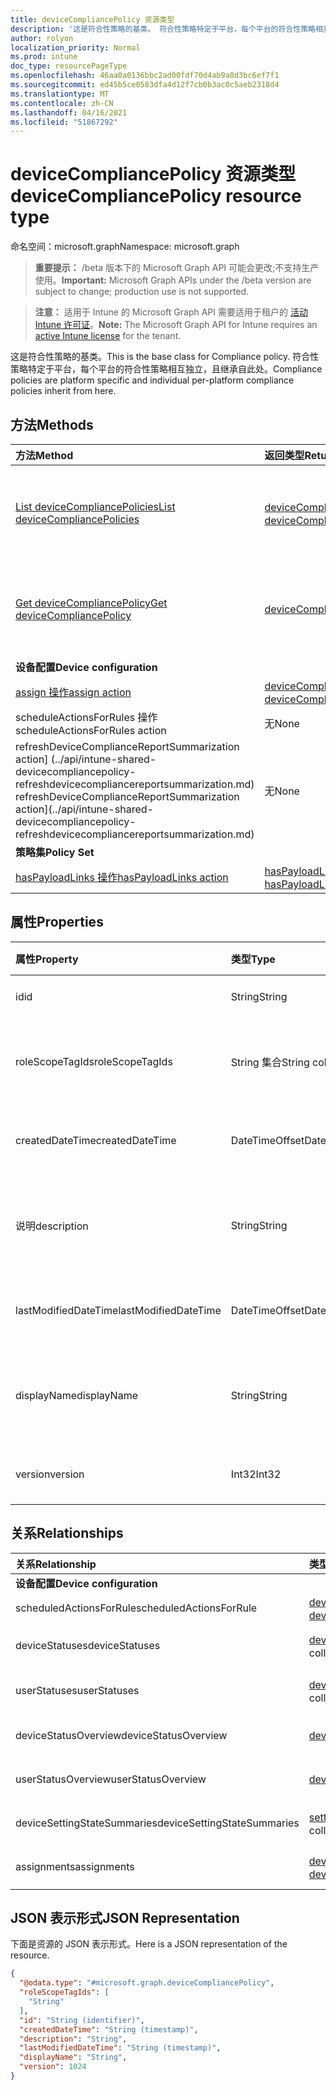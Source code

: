 ```yaml
---
title: deviceCompliancePolicy 资源类型
description: '这是符合性策略的基类。 符合性策略特定于平台，每个平台的符合性策略相互独立，且继承自此处。 '
author: rolyon
localization_priority: Normal
ms.prod: intune
doc_type: resourcePageType
ms.openlocfilehash: 46aa0a0136bbc2ad00fdf70d4ab9a8d3bc6ef7f1
ms.sourcegitcommit: ed45b5ce0583dfa4d12f7cb0b3ac0c5aeb2318d4
ms.translationtype: MT
ms.contentlocale: zh-CN
ms.lasthandoff: 04/16/2021
ms.locfileid: "51867292"
---
```

# <a name="devicecompliancepolicy-resource-type"></a><span data-ttu-id="1ba1e-104">deviceCompliancePolicy 资源类型</span><span class="sxs-lookup"><span data-stu-id="1ba1e-104">deviceCompliancePolicy resource type</span></span>

<span data-ttu-id="1ba1e-105">命名空间：microsoft.graph</span><span class="sxs-lookup"><span data-stu-id="1ba1e-105">Namespace: microsoft.graph</span></span>

> <span data-ttu-id="1ba1e-106">**重要提示：** /beta 版本下的 Microsoft Graph API 可能会更改;不支持生产使用。</span><span class="sxs-lookup"><span data-stu-id="1ba1e-106">**Important:** Microsoft Graph APIs under the /beta version are subject to change; production use is not supported.</span></span>

> <span data-ttu-id="1ba1e-107">**注意：** 适用于 Intune 的 Microsoft Graph API 需要适用于租户的 [活动 Intune 许可证](https://go.microsoft.com/fwlink/?linkid=839381)。</span><span class="sxs-lookup"><span data-stu-id="1ba1e-107">**Note:** The Microsoft Graph API for Intune requires an [active Intune license](https://go.microsoft.com/fwlink/?linkid=839381) for the tenant.</span></span>

<span data-ttu-id="1ba1e-108">这是符合性策略的基类。</span><span class="sxs-lookup"><span data-stu-id="1ba1e-108">This is the base class for Compliance policy.</span></span> <span data-ttu-id="1ba1e-109">符合性策略特定于平台，每个平台的符合性策略相互独立，且继承自此处。</span><span class="sxs-lookup"><span data-stu-id="1ba1e-109">Compliance policies are platform specific and individual per-platform compliance policies inherit from here.</span></span> 

## <a name="methods"></a><span data-ttu-id="1ba1e-110">方法</span><span class="sxs-lookup"><span data-stu-id="1ba1e-110">Methods</span></span>
|<span data-ttu-id="1ba1e-111">方法</span><span class="sxs-lookup"><span data-stu-id="1ba1e-111">Method</span></span>|<span data-ttu-id="1ba1e-112">返回类型</span><span class="sxs-lookup"><span data-stu-id="1ba1e-112">Return Type</span></span>|<span data-ttu-id="1ba1e-113">说明</span><span class="sxs-lookup"><span data-stu-id="1ba1e-113">Description</span></span>|
|:---|:---|:---|
|[<span data-ttu-id="1ba1e-114">List deviceCompliancePolicies</span><span class="sxs-lookup"><span data-stu-id="1ba1e-114">List deviceCompliancePolicies</span></span>](../api/intune-shared-devicecompliancepolicy-list.md)|<span data-ttu-id="1ba1e-115">[deviceCompliancePolicy](../resources/intune-shared-devicecompliancepolicy.md) 集合</span><span class="sxs-lookup"><span data-stu-id="1ba1e-115">[deviceCompliancePolicy](../resources/intune-shared-devicecompliancepolicy.md) collection</span></span>|<span data-ttu-id="1ba1e-116">列出 [deviceCompliancePolicy](../resources/intune-shared-devicecompliancepolicy.md) 对象的属性和关系。</span><span class="sxs-lookup"><span data-stu-id="1ba1e-116">List properties and relationships of the [deviceCompliancePolicy](../resources/intune-shared-devicecompliancepolicy.md) objects.</span></span>|
|[<span data-ttu-id="1ba1e-117">Get deviceCompliancePolicy</span><span class="sxs-lookup"><span data-stu-id="1ba1e-117">Get deviceCompliancePolicy</span></span>](../api/intune-shared-devicecompliancepolicy-get.md)|[<span data-ttu-id="1ba1e-118">deviceCompliancePolicy</span><span class="sxs-lookup"><span data-stu-id="1ba1e-118">deviceCompliancePolicy</span></span>](../resources/intune-shared-devicecompliancepolicy.md)|<span data-ttu-id="1ba1e-119">读取 [deviceCompliancePolicy](../resources/intune-shared-devicecompliancepolicy.md) 对象的属性和关系。</span><span class="sxs-lookup"><span data-stu-id="1ba1e-119">Read properties and relationships of the [deviceCompliancePolicy](../resources/intune-shared-devicecompliancepolicy.md) object.</span></span>|
|<span data-ttu-id="1ba1e-120">**设备配置**</span><span class="sxs-lookup"><span data-stu-id="1ba1e-120">**Device configuration**</span></span>|
|[<span data-ttu-id="1ba1e-121">assign 操作</span><span class="sxs-lookup"><span data-stu-id="1ba1e-121">assign action</span></span>](../api/intune-shared-devicecompliancepolicy-assign.md)|<span data-ttu-id="1ba1e-122">[deviceCompliancePolicyAssignment](../resources/intune-deviceconfig-devicecompliancepolicyassignment.md) 集合</span><span class="sxs-lookup"><span data-stu-id="1ba1e-122">[deviceCompliancePolicyAssignment](../resources/intune-deviceconfig-devicecompliancepolicyassignment.md) collection</span></span>|<span data-ttu-id="1ba1e-123">尚未记录</span><span class="sxs-lookup"><span data-stu-id="1ba1e-123">Not yet documented</span></span>|
|<span data-ttu-id="1ba1e-124">scheduleActionsForRules 操作</span><span class="sxs-lookup"><span data-stu-id="1ba1e-124">scheduleActionsForRules action</span></span>|<span data-ttu-id="1ba1e-125">无</span><span class="sxs-lookup"><span data-stu-id="1ba1e-125">None</span></span>|<span data-ttu-id="1ba1e-126">尚未记录</span><span class="sxs-lookup"><span data-stu-id="1ba1e-126">Not yet documented</span></span>|
|<span data-ttu-id="1ba1e-127">refreshDeviceComplianceReportSummarization action] (../api/intune-shared-devicecompliancepolicy-refreshdevicecompliancereportsummarization.md) </span><span class="sxs-lookup"><span data-stu-id="1ba1e-127">refreshDeviceComplianceReportSummarization action](../api/intune-shared-devicecompliancepolicy-refreshdevicecompliancereportsummarization.md)</span></span>|<span data-ttu-id="1ba1e-128">无</span><span class="sxs-lookup"><span data-stu-id="1ba1e-128">None</span></span>|<span data-ttu-id="1ba1e-129">尚未记录</span><span class="sxs-lookup"><span data-stu-id="1ba1e-129">Not yet documented</span></span>|
|<span data-ttu-id="1ba1e-130">**策略集**</span><span class="sxs-lookup"><span data-stu-id="1ba1e-130">**Policy Set**</span></span>|
|[<span data-ttu-id="1ba1e-131">hasPayloadLinks 操作</span><span class="sxs-lookup"><span data-stu-id="1ba1e-131">hasPayloadLinks action</span></span>](../api/intune-shared-devicecompliancepolicy-haspayloadlinks.md)|<span data-ttu-id="1ba1e-132">[hasPayloadLinkResultItem](../resources/intune-policyset-haspayloadlinkresultitem.md) 集合</span><span class="sxs-lookup"><span data-stu-id="1ba1e-132">[hasPayloadLinkResultItem](../resources/intune-policyset-haspayloadlinkresultitem.md) collection</span></span>|<span data-ttu-id="1ba1e-133">尚未记录</span><span class="sxs-lookup"><span data-stu-id="1ba1e-133">Not yet documented</span></span>|

## <a name="properties"></a><span data-ttu-id="1ba1e-134">属性</span><span class="sxs-lookup"><span data-stu-id="1ba1e-134">Properties</span></span>
|<span data-ttu-id="1ba1e-135">属性</span><span class="sxs-lookup"><span data-stu-id="1ba1e-135">Property</span></span>|<span data-ttu-id="1ba1e-136">类型</span><span class="sxs-lookup"><span data-stu-id="1ba1e-136">Type</span></span>|<span data-ttu-id="1ba1e-137">说明</span><span class="sxs-lookup"><span data-stu-id="1ba1e-137">Description</span></span>|
|:---|:---|:---|
|<span data-ttu-id="1ba1e-138">id</span><span class="sxs-lookup"><span data-stu-id="1ba1e-138">id</span></span>|<span data-ttu-id="1ba1e-139">String</span><span class="sxs-lookup"><span data-stu-id="1ba1e-139">String</span></span>|<span data-ttu-id="1ba1e-140">实体的键。</span><span class="sxs-lookup"><span data-stu-id="1ba1e-140">Key of the entity.</span></span>|
|<span data-ttu-id="1ba1e-141">roleScopeTagIds</span><span class="sxs-lookup"><span data-stu-id="1ba1e-141">roleScopeTagIds</span></span>|<span data-ttu-id="1ba1e-142">String 集合</span><span class="sxs-lookup"><span data-stu-id="1ba1e-142">String collection</span></span>|<span data-ttu-id="1ba1e-143">此实体实例的范围标记列表。</span><span class="sxs-lookup"><span data-stu-id="1ba1e-143">List of Scope Tags for this Entity instance.</span></span>|
|<span data-ttu-id="1ba1e-144">createdDateTime</span><span class="sxs-lookup"><span data-stu-id="1ba1e-144">createdDateTime</span></span>|<span data-ttu-id="1ba1e-145">DateTimeOffset</span><span class="sxs-lookup"><span data-stu-id="1ba1e-145">DateTimeOffset</span></span>|<span data-ttu-id="1ba1e-146">创建对象的日期/时间。</span><span class="sxs-lookup"><span data-stu-id="1ba1e-146">DateTime the object was created.</span></span>|
|<span data-ttu-id="1ba1e-147">说明</span><span class="sxs-lookup"><span data-stu-id="1ba1e-147">description</span></span>|<span data-ttu-id="1ba1e-148">String</span><span class="sxs-lookup"><span data-stu-id="1ba1e-148">String</span></span>|<span data-ttu-id="1ba1e-149">管理员提供的设备配置说明。</span><span class="sxs-lookup"><span data-stu-id="1ba1e-149">Admin provided description of the Device Configuration.</span></span>|
|<span data-ttu-id="1ba1e-150">lastModifiedDateTime</span><span class="sxs-lookup"><span data-stu-id="1ba1e-150">lastModifiedDateTime</span></span>|<span data-ttu-id="1ba1e-151">DateTimeOffset</span><span class="sxs-lookup"><span data-stu-id="1ba1e-151">DateTimeOffset</span></span>|<span data-ttu-id="1ba1e-152">上次修改对象的日期/时间。</span><span class="sxs-lookup"><span data-stu-id="1ba1e-152">DateTime the object was last modified.</span></span>|
|<span data-ttu-id="1ba1e-153">displayName</span><span class="sxs-lookup"><span data-stu-id="1ba1e-153">displayName</span></span>|<span data-ttu-id="1ba1e-154">String</span><span class="sxs-lookup"><span data-stu-id="1ba1e-154">String</span></span>|<span data-ttu-id="1ba1e-155">管理员提供的设备配置名称。</span><span class="sxs-lookup"><span data-stu-id="1ba1e-155">Admin provided name of the device configuration.</span></span>|
|<span data-ttu-id="1ba1e-156">version</span><span class="sxs-lookup"><span data-stu-id="1ba1e-156">version</span></span>|<span data-ttu-id="1ba1e-157">Int32</span><span class="sxs-lookup"><span data-stu-id="1ba1e-157">Int32</span></span>|<span data-ttu-id="1ba1e-158">设备配置的版本。</span><span class="sxs-lookup"><span data-stu-id="1ba1e-158">Version of the device configuration.</span></span>|

## <a name="relationships"></a><span data-ttu-id="1ba1e-159">关系</span><span class="sxs-lookup"><span data-stu-id="1ba1e-159">Relationships</span></span>
|<span data-ttu-id="1ba1e-160">关系</span><span class="sxs-lookup"><span data-stu-id="1ba1e-160">Relationship</span></span>|<span data-ttu-id="1ba1e-161">类型</span><span class="sxs-lookup"><span data-stu-id="1ba1e-161">Type</span></span>|<span data-ttu-id="1ba1e-162">说明</span><span class="sxs-lookup"><span data-stu-id="1ba1e-162">Description</span></span>|
|:---|:---|:---|
|<span data-ttu-id="1ba1e-163">**设备配置**</span><span class="sxs-lookup"><span data-stu-id="1ba1e-163">**Device configuration**</span></span>|
|<span data-ttu-id="1ba1e-164">scheduledActionsForRule</span><span class="sxs-lookup"><span data-stu-id="1ba1e-164">scheduledActionsForRule</span></span>|<span data-ttu-id="1ba1e-165">[deviceComplianceScheduledActionForRule](../resources/intune-deviceconfig-devicecompliancescheduledactionforrule.md) 集合</span><span class="sxs-lookup"><span data-stu-id="1ba1e-165">[deviceComplianceScheduledActionForRule](../resources/intune-deviceconfig-devicecompliancescheduledactionforrule.md) collection</span></span>|<span data-ttu-id="1ba1e-166">此规则的计划操作列表</span><span class="sxs-lookup"><span data-stu-id="1ba1e-166">The list of scheduled action for this rule</span></span>|
|<span data-ttu-id="1ba1e-167">deviceStatuses</span><span class="sxs-lookup"><span data-stu-id="1ba1e-167">deviceStatuses</span></span>|<span data-ttu-id="1ba1e-168">[deviceComplianceDeviceStatus](../resources/intune-deviceconfig-devicecompliancedevicestatus.md) 集合</span><span class="sxs-lookup"><span data-stu-id="1ba1e-168">[deviceComplianceDeviceStatus](../resources/intune-deviceconfig-devicecompliancedevicestatus.md) collection</span></span>|<span data-ttu-id="1ba1e-169">DeviceComplianceDeviceStatus 的列表。</span><span class="sxs-lookup"><span data-stu-id="1ba1e-169">List of DeviceComplianceDeviceStatus.</span></span>|
|<span data-ttu-id="1ba1e-170">userStatuses</span><span class="sxs-lookup"><span data-stu-id="1ba1e-170">userStatuses</span></span>|<span data-ttu-id="1ba1e-171">[deviceComplianceUserStatus](../resources/intune-deviceconfig-devicecomplianceuserstatus.md) 集合</span><span class="sxs-lookup"><span data-stu-id="1ba1e-171">[deviceComplianceUserStatus](../resources/intune-deviceconfig-devicecomplianceuserstatus.md) collection</span></span>|<span data-ttu-id="1ba1e-172">DeviceComplianceUserStatus 的列表。</span><span class="sxs-lookup"><span data-stu-id="1ba1e-172">List of DeviceComplianceUserStatus.</span></span>|
|<span data-ttu-id="1ba1e-173">deviceStatusOverview</span><span class="sxs-lookup"><span data-stu-id="1ba1e-173">deviceStatusOverview</span></span>|[<span data-ttu-id="1ba1e-174">deviceComplianceDeviceOverview</span><span class="sxs-lookup"><span data-stu-id="1ba1e-174">deviceComplianceDeviceOverview</span></span>](../resources/intune-deviceconfig-devicecompliancedeviceoverview.md)|<span data-ttu-id="1ba1e-175">设备符合性设备状态概述</span><span class="sxs-lookup"><span data-stu-id="1ba1e-175">Device compliance devices status overview</span></span>|
|<span data-ttu-id="1ba1e-176">userStatusOverview</span><span class="sxs-lookup"><span data-stu-id="1ba1e-176">userStatusOverview</span></span>|[<span data-ttu-id="1ba1e-177">deviceComplianceUserOverview</span><span class="sxs-lookup"><span data-stu-id="1ba1e-177">deviceComplianceUserOverview</span></span>](../resources/intune-deviceconfig-devicecomplianceuseroverview.md)|<span data-ttu-id="1ba1e-178">设备符合性用户状态概述</span><span class="sxs-lookup"><span data-stu-id="1ba1e-178">Device compliance users status overview</span></span>|
|<span data-ttu-id="1ba1e-179">deviceSettingStateSummaries</span><span class="sxs-lookup"><span data-stu-id="1ba1e-179">deviceSettingStateSummaries</span></span>|<span data-ttu-id="1ba1e-180">[settingStateDeviceSummary](../resources/intune-deviceconfig-settingstatedevicesummary.md) 集合</span><span class="sxs-lookup"><span data-stu-id="1ba1e-180">[settingStateDeviceSummary](../resources/intune-deviceconfig-settingstatedevicesummary.md) collection</span></span>|<span data-ttu-id="1ba1e-181">符合性设置状态设备摘要</span><span class="sxs-lookup"><span data-stu-id="1ba1e-181">Compliance Setting State Device Summary</span></span>|
|<span data-ttu-id="1ba1e-182">assignments</span><span class="sxs-lookup"><span data-stu-id="1ba1e-182">assignments</span></span>|<span data-ttu-id="1ba1e-183">[deviceCompliancePolicyAssignment](../resources/intune-deviceconfig-devicecompliancepolicyassignment.md) 集合</span><span class="sxs-lookup"><span data-stu-id="1ba1e-183">[deviceCompliancePolicyAssignment](../resources/intune-deviceconfig-devicecompliancepolicyassignment.md) collection</span></span>|<span data-ttu-id="1ba1e-184">此符合性策略的分配集合。</span><span class="sxs-lookup"><span data-stu-id="1ba1e-184">The collection of assignments for this compliance policy.</span></span>|

## <a name="json-representation"></a><span data-ttu-id="1ba1e-185">JSON 表示形式</span><span class="sxs-lookup"><span data-stu-id="1ba1e-185">JSON Representation</span></span>
<span data-ttu-id="1ba1e-186">下面是资源的 JSON 表示形式。</span><span class="sxs-lookup"><span data-stu-id="1ba1e-186">Here is a JSON representation of the resource.</span></span>
<!-- {
  "blockType": "resource",
  "keyProperty": "id",
  "@odata.type": "microsoft.graph.deviceCompliancePolicy"
}
-->
``` json
{
  "@odata.type": "#microsoft.graph.deviceCompliancePolicy",
  "roleScopeTagIds": [
    "String"
  ],
  "id": "String (identifier)",
  "createdDateTime": "String (timestamp)",
  "description": "String",
  "lastModifiedDateTime": "String (timestamp)",
  "displayName": "String",
  "version": 1024
}
```




